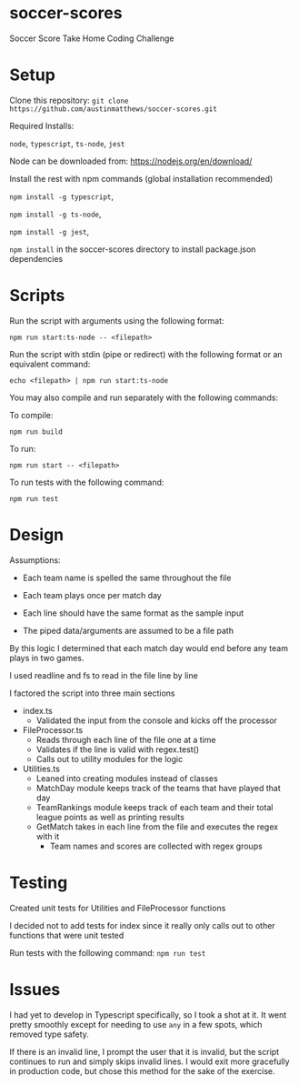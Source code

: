 # soccer-scores
Soccer Score Take Home Coding Challenge

# Setup
Clone this repository:
`git clone https://github.com/austinmatthews/soccer-scores.git`

Required Installs: 

`node`, `typescript`, `ts-node`, `jest`

Node can be downloaded from: <https://nodejs.org/en/download/>

Install the rest with npm commands (global installation recommended)

`npm install -g typescript`,

`npm install -g ts-node`,

`npm install -g jest`,

`npm install` in the soccer-scores directory to install package.json dependencies

# Scripts

Run the script with arguments using the following format:

`npm run start:ts-node -- <filepath>`

Run the script with stdin (pipe or redirect) with the following format or an equivalent command:

`echo <filepath> | npm run start:ts-node`

You may also compile and run separately with the following commands:

To compile: 

`npm run build`

To run: 

`npm run start -- <filepath>`

To run tests with the following command:

`npm run test`

# Design

Assumptions:

- Each team name is spelled the same throughout the file

- Each team plays once per match day

- Each line should have the same format as the sample input

- The piped data/arguments are assumed to be a file path

By this logic I determined that each match day would end before any team plays in two games.

I used readline and fs to read in the file line by line

I factored the script into three main sections
    
- index.ts
    - Validated the input from the console and kicks off the processor 
- FileProcessor.ts
    - Reads through each line of the file one at a time
    - Validates if the line is valid with regex.test()
    - Calls out to utility modules for the logic
- Utilities.ts
    - Leaned into creating modules instead of classes
    - MatchDay module keeps track of the teams that have played that day
    - TeamRankings module keeps track of each team and their total league points as well as printing results
    - GetMatch takes in each line from the file and executes the regex with it 
        - Team names and scores are collected with regex groups

# Testing
Created unit tests for Utilities and FileProcessor functions

I decided not to add tests for index since it really only calls out to other functions that were unit tested

Run tests with the following command:
`npm run test`

# Issues

I had yet to develop in Typescript specifically, so I took a shot at it. It went pretty smoothly except for needing to use `any` in a few spots, which removed type safety.

If there is an invalid line, I prompt the user that it is invalid, but the script continues to run and simply skips invalid lines. I would exit more gracefully in production code, but chose this method for the sake of the exercise.
